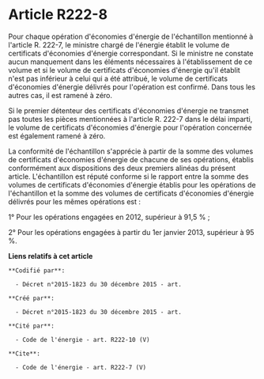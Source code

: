 # Article R222-8

Pour chaque opération d'économies d'énergie de l'échantillon mentionné à l'article R. 222-7, le ministre chargé de l'énergie
établit le volume de certificats d'économies d'énergie correspondant. Si le ministre ne constate aucun manquement dans les
éléments nécessaires à l'établissement de ce volume et si le volume de certificats d'économies d'énergie qu'il établit n'est
pas inférieur à celui qui a été attribué, le volume de certificats d'économies d'énergie délivrés pour l'opération est
confirmé. Dans tous les autres cas, il est ramené à zéro. 

Si le premier détenteur des certificats d'économies d'énergie ne transmet pas toutes les pièces mentionnées à l'article R.
222-7 dans le délai imparti, le volume de certificats d'économies d'énergie pour l'opération concernée est également ramené à
zéro.

La conformité de l'échantillon s'apprécie à partir de la somme des volumes de certificats d'économies d'énergie de chacune de
ses opérations, établis conformément aux dispositions des deux premiers alinéas du présent article. L'échantillon est réputé
conforme si le rapport entre la somme des volumes de certificats d'économies d'énergie établis pour les opérations de
l'échantillon et la somme des volumes de certificats d'économies d'énergie délivrés pour les mêmes opérations est : 

1° Pour les opérations engagées en 2012, supérieur à 91,5 % ; 

2° Pour les opérations engagées à partir du 1er janvier 2013, supérieur à 95 %.

**Liens relatifs à cet article**

	**Codifié par**:

	  - Décret n°2015-1823 du 30 décembre 2015 - art.

	**Créé par**:

	  - Décret n°2015-1823 du 30 décembre 2015 - art.

	**Cité par**:

	  - Code de l'énergie - art. R222-10 (V)

	**Cite**:

	  - Code de l'énergie - art. R222-7 (V)
